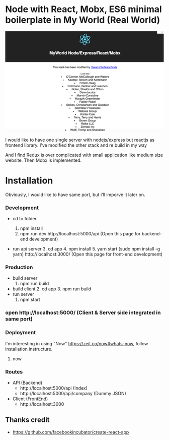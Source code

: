 # Node with React, Mobx, ES6 minimal boilerplate in My World (Real World)

![alt tag](demo.png)

I would like to have one single server with nodejs/express 
but reactjs as frontend library. I've modified the other stack and re build in my way

And I find Redux is over complicated with small application like medium size website.
Then Mobx is implemented.
 

# Installation 
Obviously, I would like to have same port, but i'll imporve it later on. 

### Development
- cd to folder
	1. npm install
	2. npm run dev 
		http://localhost:5000/api (Open this page for backend-end development)

- run api server
	3. cd app 
	4. npm install
	5. yarn start (sudo npm install -g yarn)
		http://localhost:3000/ (Open this page for front-end development)

### Production
- build server
	1. npm run build
- build client
	2. cd app 
	3. npm run build
- run server
	1. npm start
	
### open http://localhost:5000/ (Client & Server side integrated in same port)

### Deployment
I'm interesting in using "Now" https://zeit.co/now#whats-now, follow installation instructure.
1. now

### Routes
 - API (Backend)
 	- http://localhost:5000/api (Index)
 	- http://localhost:5000/api/company (Dummy JSON)
 - Client (FrontEnd)
 	- http://localhost:3000

## Thanks credit
 - https://github.com/facebookincubator/create-react-app